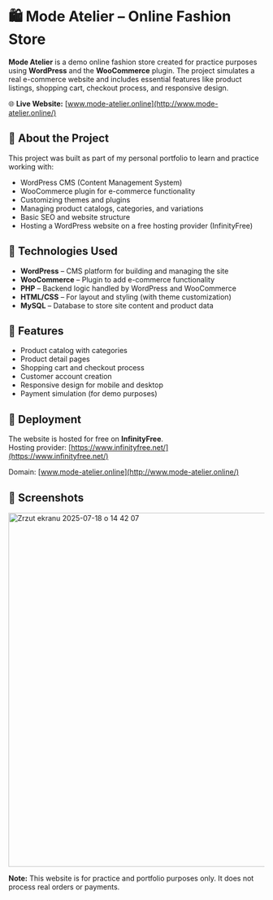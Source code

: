 # 🛍️ Mode Atelier – Online Fashion Store

**Mode Atelier** is a demo online fashion store created for practice purposes using **WordPress** and the **WooCommerce** plugin. The project simulates a real e-commerce website and includes essential features like product listings, shopping cart, checkout process, and responsive design.

🌐 **Live Website:** [www.mode-atelier.online](http://www.mode-atelier.online/)

## 📌 About the Project

This project was built as part of my personal portfolio to learn and practice working with:

- WordPress CMS (Content Management System)
- WooCommerce plugin for e-commerce functionality
- Customizing themes and plugins
- Managing product catalogs, categories, and variations
- Basic SEO and website structure
- Hosting a WordPress website on a free hosting provider (InfinityFree)

## 🧰 Technologies Used

- **WordPress** – CMS platform for building and managing the site
- **WooCommerce** – Plugin to add e-commerce functionality
- **PHP** – Backend logic handled by WordPress and WooCommerce
- **HTML/CSS** – For layout and styling (with theme customization)
- **MySQL** – Database to store site content and product data

## 🎯 Features

- Product catalog with categories
- Product detail pages
- Shopping cart and checkout process
- Customer account creation
- Responsive design for mobile and desktop
- Payment simulation (for demo purposes)

## 🚀 Deployment

The website is hosted for free on **InfinityFree**.  
Hosting provider: [https://www.infinityfree.net/](https://www.infinityfree.net/)

Domain: [www.mode-atelier.online](http://www.mode-atelier.online/)

## 📸 Screenshots

<img width="1382" height="696" alt="Zrzut ekranu 2025-07-18 o 14 42 07" src="https://github.com/user-attachments/assets/34330abe-914e-4886-8198-94741bb8e8d9" />


**Note:** This website is for practice and portfolio purposes only. It does not process real orders or payments.
